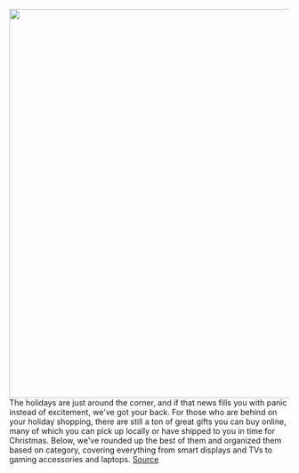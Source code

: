 <img src='https://cdn.vox-cdn.com/thumbor/pu9-jldh63lqY3wj4u_rczUKNlg=/0x0:2040x1360/1200x800/filters:focal(857x517:1183x843)/cdn.vox-cdn.com/uploads/chorus_image/image/70289663/dseifert_20210323_4485_0004.5.jpg' width='700px' /><br/>
The holidays are just around the corner, and if that news fills you with panic instead of excitement, we've got your back. For those who are behind on your holiday shopping, there are still a ton of great gifts you can buy online, many of which you can pick up locally or have shipped to you in time for Christmas. Below, we've rounded up the best of them and organized them based on category, covering everything from smart displays and TVs to gaming accessories and laptops.
<a href='https://www.theverge.com/22840189/christmas-gifts-best-last-minute-tech-gaming-gadgets-shipping'> Source <a/>